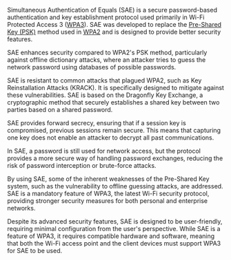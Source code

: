 Simultaneous Authentication of Equals (SAE) is a secure password-based authentication and key establishment protocol used primarily in Wi-Fi Protected Access 3 ([WPA3](../protocols/wpa3.md)). SAE was developed to replace the [Pre-Shared Key (PSK)](../cryptography/psk.md) method used in [WPA2](../protocols/wpa2.md) and is designed to provide better security features.

SAE enhances security compared to WPA2's PSK method, particularly against offline dictionary attacks, where an attacker tries to guess the network password using databases of possible passwords.

SAE is resistant to common attacks that plagued WPA2, such as Key Reinstallation Attacks (KRACK). It is specifically designed to mitigate against these vulnerabilities. SAE is based on the Dragonfly Key Exchange, a cryptographic method that securely establishes a shared key between two parties based on a shared password.

SAE provides forward secrecy, ensuring that if a session key is compromised, previous sessions remain secure. This means that capturing one key does not enable an attacker to decrypt all past communications.

In SAE, a password is still used for network access, but the protocol provides a more secure way of handling password exchanges, reducing the risk of password interception or brute-force attacks. 

By using SAE, some of the inherent weaknesses of the Pre-Shared Key system, such as the vulnerability to offline guessing attacks, are addressed. SAE is a mandatory feature of WPA3, the latest Wi-Fi security protocol, providing stronger security measures for both personal and enterprise networks.

Despite its advanced security features, SAE is designed to be user-friendly, requiring minimal configuration from the user's perspective. While SAE is a feature of WPA3, it requires compatible hardware and software, meaning that both the Wi-Fi access point and the client devices must support WPA3 for SAE to be used.


